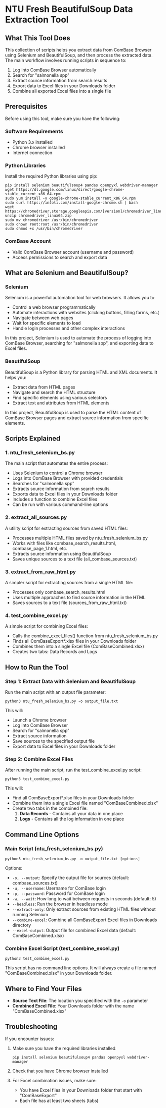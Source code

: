 # NTU Fresh BeautifulSoup Data Extraction Tool

## What This Tool Does

This collection of scripts helps you extract data from ComBase Browser using Selenium and BeautifulSoup, and then process the extracted data. The main workflow involves running scripts in sequence to:

1. Log into ComBase Browser automatically
2. Search for "salmonella spp"
3. Extract source information from search results
4. Export data to Excel files in your Downloads folder
5. Combine all exported Excel files into a single file

## Prerequisites

Before using this tool, make sure you have the following:

### Software Requirements

- Python 3.x installed
- Chrome browser installed
- Internet connection

### Python Libraries

Install the required Python libraries using pip:

```
pip install selenium beautifulsoup4 pandas openpyxl webdriver-manager
wget https://dl.google.com/linux/direct/google-chrome-stable_current_x86_64.rpm
sudo yum install -y google-chrome-stable_current_x86_64.rpm
sudo curl https://intoli.com/install-google-chrome.sh | bash
wget https://chromedriver.storage.googleapis.com/[version]/chromedriver_linux64.zip
unzip chromedriver_linux64.zip
sudo mv chromedriver /usr/bin/chromedriver
sudo chown root:root /usr/bin/chromedriver
sudo chmod +x /usr/bin/chromedriver
```

### ComBase Account

- Valid ComBase Browser account (username and password)
- Access permissions to search and export data

## What are Selenium and BeautifulSoup?

### Selenium

Selenium is a powerful automation tool for web browsers. It allows you to:

- Control a web browser programmatically
- Automate interactions with websites (clicking buttons, filling forms, etc.)
- Navigate between web pages
- Wait for specific elements to load
- Handle login processes and other complex interactions

In this project, Selenium is used to automate the process of logging into ComBase Browser, searching for "salmonella spp", and exporting data to Excel files.

### BeautifulSoup

BeautifulSoup is a Python library for parsing HTML and XML documents. It helps you:

- Extract data from HTML pages
- Navigate and search the HTML structure
- Find specific elements using various selectors
- Extract text and attributes from HTML elements

In this project, BeautifulSoup is used to parse the HTML content of ComBase Browser pages and extract source information from specific elements.

## Scripts Explained

### 1. ntu_fresh_selenium_bs.py

The main script that automates the entire process:

- Uses Selenium to control a Chrome browser
- Logs into ComBase Browser with provided credentials
- Searches for "salmonella spp"
- Extracts source information from search results
- Exports data to Excel files in your Downloads folder
- Includes a function to combine Excel files
- Can be run with various command-line options

### 2. extract_all_sources.py

A utility script for extracting sources from saved HTML files:

- Processes multiple HTML files saved by ntu_fresh_selenium_bs.py
- Works with files like combase_search_results.html, combase_page_1.html, etc.
- Extracts source information using BeautifulSoup
- Saves unique sources to a text file (all_combase_sources.txt)

### 3. extract_from_raw_html.py

A simpler script for extracting sources from a single HTML file:

- Processes only combase_search_results.html
- Uses multiple approaches to find source information in the HTML
- Saves sources to a text file (sources_from_raw_html.txt)

### 4. test_combine_excel.py

A simple script for combining Excel files:

- Calls the combine_excel_files() function from ntu_fresh_selenium_bs.py
- Finds all ComBaseExport\*.xlsx files in your Downloads folder
- Combines them into a single Excel file (ComBaseCombined.xlsx)
- Creates two tabs: Data Records and Logs

## How to Run the Tool

### Step 1: Extract Data with Selenium and BeautifulSoup

Run the main script with an output file parameter:

```
python3 ntu_fresh_selenium_bs.py -o output_file.txt
```

This will:

- Launch a Chrome browser
- Log into ComBase Browser
- Search for "salmonella spp"
- Extract source information
- Save sources to the specified output file
- Export data to Excel files in your Downloads folder

### Step 2: Combine Excel Files

After running the main script, run the test_combine_excel.py script:

```
python3 test_combine_excel.py
```

This will:

- Find all ComBaseExport\*.xlsx files in your Downloads folder
- Combine them into a single Excel file named "ComBaseCombined.xlsx"
- Create two tabs in the combined file:
  1. **Data Records** - Contains all your data in one place
  2. **Logs** - Contains all the log information in one place

## Command Line Options

### Main Script (ntu_fresh_selenium_bs.py)

```
python3 ntu_fresh_selenium_bs.py -o output_file.txt [options]
```

Options:

- `-o, --output`: Specify the output file for sources (default: combase_sources.txt)
- `-u, --username`: Username for ComBase login
- `-p, --password`: Password for ComBase login
- `-w, --wait`: How long to wait between requests in seconds (default: 5)
- `--headless`: Run the browser in headless mode
- `--extract-only`: Only extract sources from existing HTML files without running Selenium
- `--combine-excel`: Combine all ComBaseExport Excel files in Downloads directory
- `--excel-output`: Output file for combined Excel data (default: ComBaseCombined.xlsx)

### Combine Excel Script (test_combine_excel.py)

```
python3 test_combine_excel.py
```

This script has no command line options. It will always create a file named "ComBaseCombined.xlsx" in your Downloads folder.

## Where to Find Your Files

- **Source Text File**: The location you specified with the `-o` parameter
- **Combined Excel File**: Your Downloads folder with the name "ComBaseCombined.xlsx"

## Troubleshooting

If you encounter issues:

1. Make sure you have the required libraries installed:

   ```
   pip install selenium beautifulsoup4 pandas openpyxl webdriver-manager
   ```

2. Check that you have Chrome browser installed

3. For Excel combination issues, make sure:
   - You have Excel files in your Downloads folder that start with "ComBaseExport"
   - Each file has at least two sheets (tabs)
